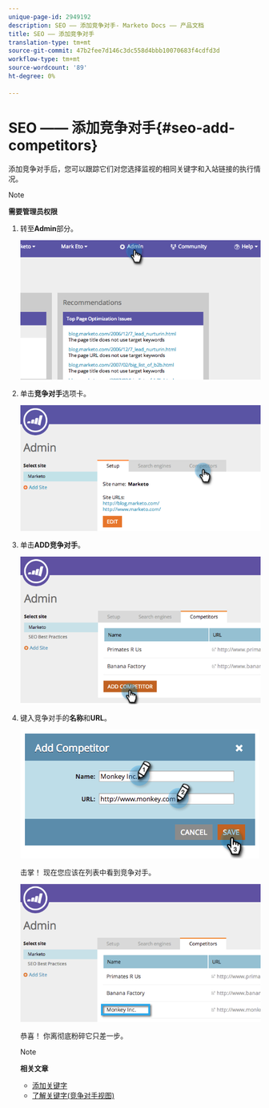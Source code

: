 ```yaml
---
unique-page-id: 2949192
description: SEO —— 添加竞争对手- Marketo Docs —— 产品文档
title: SEO —— 添加竞争对手
translation-type: tm+mt
source-git-commit: 47b2fee7d146c3dc558d4bbb10070683f4cdfd3d
workflow-type: tm+mt
source-wordcount: '89'
ht-degree: 0%

---
```



# SEO —— 添加竞争对手{#seo-add-competitors}

添加竞争对手后，您可以跟踪它们对您选择监视的相同关键字和入站链接的执行情况。

>[!NOTE]
>
>**需要管理员权限**

1. 转至&#x200B;**Admin**&#x200B;部分。

   ![](assets/image2014-9-17-21-3a12-3a15.png)

1. 单击&#x200B;**竞争对手**&#x200B;选项卡。

   ![](assets/image2014-9-17-21-3a12-3a31.png)

1. 单击&#x200B;**ADD竞争对手**。

   ![](assets/image2014-9-17-21-3a12-3a38.png)

1. 键入竞争对手的&#x200B;**名称**&#x200B;和&#x200B;**URL**。

   ![](assets/image2014-9-17-21-3a13-3a5.png)

   击掌！ 现在您应该在列表中看到竞争对手。

   ![](assets/image2014-9-17-21-3a13-3a14.png)

   恭喜！ 你离彻底粉碎它只差一步。

   >[!NOTE]
   >
   >**相关文章**
   >
   >    
   >    
   >    * [添加关键字](../../../../product-docs/additional-apps/seo/keywords/seo-add-keywords.md)
   >    * [了解关键字(竞争对手视图)](../../../../product-docs/additional-apps/seo/keywords/seo-understanding-keywords.md)


